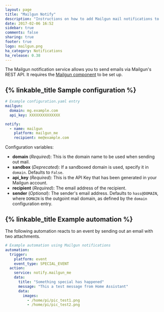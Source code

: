 ```yaml
---
layout: page
title: "Mailgun Notify"
description: "Instructions on how to add Mailgun mail notifications to Home Assistant."
date: 2017-02-06 16:52
sidebar: true
comments: false
sharing: true
footer: true
logo: mailgun.png
ha_category: Notifications
ha_release: 0.38
---
```


The Mailgun notification service allows you to send emails via Mailgun's REST API. It requires the [Mailgun component] to be set up.

[Mailgun component]: /components/mailgun/

## {% linkable_title Sample configuration %}

```yaml
# Example configuration.yaml entry
mailgun:
  domain: mg.example.com
  api_key: XXXXXXXXXXXXXX

notify:
  - name: mailgun
    platform: mailgun_me
    recipient: me@example.com
```

Configuration variables:

- **domain** (*Required*): This is the domain name to be used when sending out mail.
- **sandbox** (*Deprecated*): If a sandboxed domain is used, specify it in `domain`. Defaults to `False`.
- **api_key** (*Required*): This is the API Key that has been generated in your Mailgun account.
- **recipient** (*Required*): The email address of the recipient.
- **sender** (*Optional*): The sender's email address. Defaults to `hass@DOMAIN`, where `DOMAIN` is the outgoint mail domain, as defined by the `domain` configuration entry.

## {% linkable_title Example automation %}

The following automation reacts to an event by sending out an email with two attachments.

```yaml
# Example automation using Mailgun notifications
automation:
  trigger:
    platform: event
    event_type: SPECIAL_EVENT
  action:
    service: notify.mailgun_me
    data:
      title: "Something special has happened"
      message: "This a test message from Home Assistant"
      data:
        images:
          - /home/pi/pic_test1.png
          - /home/pi/pic_test2.png
```
